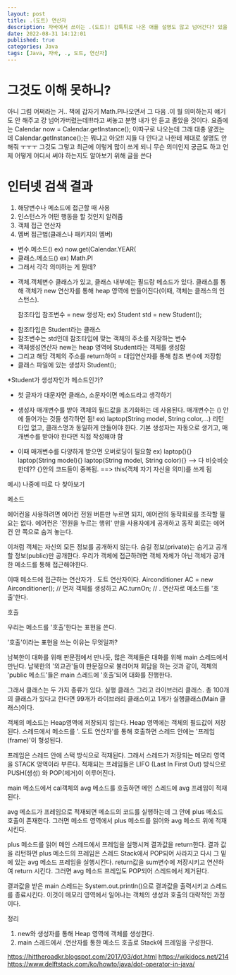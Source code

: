 ```yaml
---
layout: post
title: .(도트) 연산자
description: 자바에서 쓰이는 .(도트)! 갑툭튀로 나온 애를 설명도 않고 넘어간다? 있을 수 없지!
date: 2022-08-31 14:12:01
published: true
categories: Java
tags: [Java, 자바, ., 도트, 연산자]
---
```

  
# 그것도 이해 못하니?
아니 그럼 어쩌라는 거.. 책에 갑자기 Math.PI나오면서 그 다음 .이 뭘 의미하는지 얘기도 안 해주고 걍 넘어가버렸는데!!!라고 써놓고 분명 내가 안 듣고 졸았을 것이다. 요즘에는 Calendar now = Calendar.getInstance(); 이따구로 나오는데 그래 대충 알겠는데 Calendar.getInstance();는 뭐냐고 아오!! 지들 다 안다고 나한테 제대로 설명도 안 해줘 ㅜㅜㅜ 그것도 그렇고 최근에 이렇게 많이 쓰게 되니 무슨 의미인지 궁금도 하고 언제 어떻게 어디서 써야 하는지도 알아보기 위해 글을 쓴다
  
# 인터넷 검색 결과
1. 해당변수나 메소드에 접근할 때 사용
2. 인스턴스가 어떤 행동을 할 것인지 알려줌
3. 객체 접근 연산자
4. 멤버 접근법(클래스나 패키지의 멤버)
  - 변수.메소드() ex) now.get(Calendar.YEAR(
  - 클래스.메소드() ex) Math.PI
  - 그래서 각각 의미하는 게 뭔데?

* 객체.객체변수
클래스가 있고, 클래스 내부에는 필드랑 메소드가 있다.
클래스를 통해 객체가 new 연산자를 통해 heap 영역에 만들어진다(이때, 객체는 클래스의 인스턴스).

    참조타입  참조변수  = new 생성자;
ex) Student  std   =  new Student();
- 참조타입은 Student라는 클래스
- 참조변수는 std인데 참조타입에 맞는 객체의 주소를 저장하는 변수
- 객체생성연산자 new는 heap 영역에 Student라는 객체를 생성함
- 그리고 해당 객체의 주소를 return하여 = 대입연산자를 통해 참조 변수에 저장함
- 클래스 파일에 있는 생성자 Student();

*Student가 생성자인가 메소드인가?
- 첫 글자가 대문자면 클래스, 소문자이면 메소드라고 생각하기

* 생성자
매개변수를 받아 객체의 필드값을 초기화하는 데 사용된다.
매개변수는 () 안에 들어가는 것들 생각하면 됨!
ex) laptop(String model, String color,...)
리턴타입 없고, 클래스명과 동일하게 만들어야 한다.
기본 생성자는 자동으로 생기고, 매개변수를 받아야 한다면 직접 작성해야 함
- 이때 매개변수를 다양하게 받으면 오버로딩이 필요함
ex) laptop(){} laptop(String model){} laptop(String model, String color){}
--> 다 비슷비슷한데?? {}안의 코드들이 중복됨. ==> this(객체 자기 자신을 의미)를 쓰게 됨

예시)
나중에 따로 다 찾아보기

메소드

 
에어컨을 사용하려면 에어컨 전원 버튼만 누르면 되지, 에어컨의 동작회로를 조작할 필요는 없다. 에어컨은 '전원을 누르는 행위' 만을 사용자에게 공개하고 동작 회로는 에어컨 안 쪽으로 숨겨 놓는다.
 
이처럼 객체는 자신의 모든 정보를 공개하지 않는다. 숨길 정보(private)는 숨기고 공개할 정보(public)만 공개한다. 우리가 객체에 접근하려면 객체 자체가 아닌 객체가 공개한 메소드를 통해 접근해야한다.
 
이때 메소드에 접근하는 연산자가 . 도트 연산자이다.
Airconditioner AC = new Airconditioner(); // 먼저 객체를 생성하고 AC.turnOn; // . 연산자로 메소드를 '호출'한다.
 
 
 
호출

 
우리는 메소드를 '호출'한다는 표현을 쓴다.
 
 
'호출'이라는 표현을
쓰는 이유는 무엇일까?
 
 
남북한이 대화를 위해 판문점에서 만나듯, 많은 객체들은 대화를 위해 main 스레드에서 만난다. 남북한의 '외교관'들이 판문점으로 불리어져 회담을 하는 것과 같이, 객체의 'public 메소드'들은 main 스레드에 '호출'되어 대화를 진행한다.
 
그래서 클래스는 두 가지 종류가 있다. 실행 클래스 그리고 라이브러리 클래스. 총 100개의 클래스가 있다고 한다면 99개가 라이브러리 클래스이고 1개가 실행클래스(Main 클래스)이다.
 

 
 
객체의 메소드는 Heap영역에 저장되지 않는다. Heap 영역에는 객체의 필드값이 저장된다. 스레드에서 메소드를 '. 도트 연산자'를 통해 호출하면 스레드 안에는 '프레임(frame)'이 형성된다.
 
프레임은 스레드 안에 스택 방식으로 적재된다. 그래서 스레드가 저장되는 메모리 영역을 STACK 영역이라 부른다. 적재되는 프레임들은 LIFO (Last In First Out) 방식으로 PUSH(생성) 와 POP(제거)이 이루어진다.
 
 

 
main 메소드에서 cal객체의 avg 메소드를 호출하면 메인 스레드에 avg 프레임이 적재된다.
 

avg 메소드가 프레임으로 적재되면 메소드의 코드를 실행하는데 그 안에 plus 메소드 호출이 존재한다. 그러면 메소드 영역에서 plus 메소드를 읽어와 avg 메소드 위에 적재시킨다.
 

 
plus 메소드를 읽어 메인 스레드에서 프레임을 실행시켜 결과값을 return한다. 결과 값을 리턴하면 plus 메소드의 프레임은 스레드 Stack에서 POP되어 사라지고 다시 그 밑에 있는 avg 메소드 프레임을 실행시킨다. return값을 sum변수에 저장시키고 연산하여 return 시킨다. 그러면 avg 메소드 프레임도 POP되어 스레드에서 제거된다.
 
결과값을 받은 main 스레드는 System.out.println()으로 결과값을 출력시키고 스레드를 종료시킨다. 이것이 메모리 영역에서 일어나는 객체의 생성과 호출의 대략적인 과정이다.
 
 
 

정리

 
 
1. new와 생성자를 통해 Heap 영역에 객체를 생성한다.
2. main 스레드에서 .연산자를 통한 메소드 호출로 Stack에 프레임을 구성한다.


https://hittheroadkr.blogspot.com/2017/03/dot.html
https://wikidocs.net/214
https://www.delftstack.com/ko/howto/java/dot-operator-in-java/
